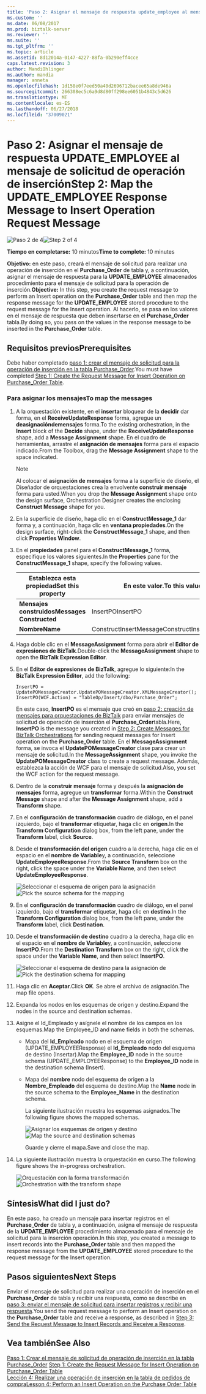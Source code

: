 ```yaml
---
title: 'Paso 2: Asignar el mensaje de respuesta update_employee al mensaje de solicitud de operación de insertar | Microsoft Docs'
ms.custom: ''
ms.date: 06/08/2017
ms.prod: biztalk-server
ms.reviewer: ''
ms.suite: ''
ms.tgt_pltfrm: ''
ms.topic: article
ms.assetid: 8d12014a-0147-4227-88fa-0b290eff4cce
caps.latest.revision: 3
author: MandiOhlinger
ms.author: mandia
manager: anneta
ms.openlocfilehash: 1d158e0f7eed50a40d2696712bacee65a8de946a
ms.sourcegitcommit: 266308ec5c6a9d8d80ff298ee6051b4843c5d626
ms.translationtype: MT
ms.contentlocale: es-ES
ms.lasthandoff: 06/27/2018
ms.locfileid: "37009021"
---
```

# <a name="step-2-map-the-updateemployee-response-message-to-insert-operation-request-message"></a><span data-ttu-id="39786-102">Paso 2: Asignar el mensaje de respuesta UPDATE_EMPLOYEE al mensaje de solicitud de operación de inserción</span><span class="sxs-lookup"><span data-stu-id="39786-102">Step 2: Map the UPDATE_EMPLOYEE Response Message to Insert Operation Request Message</span></span>
<span data-ttu-id="39786-103">![Paso 2 de 4](../../adapters-and-accelerators/adapter-oracle-ebs/media/step-2of4.gif "Step_2of4")</span><span class="sxs-lookup"><span data-stu-id="39786-103">![Step 2 of 4](../../adapters-and-accelerators/adapter-oracle-ebs/media/step-2of4.gif "Step_2of4")</span></span>  

 <span data-ttu-id="39786-104">**Tiempo en completarse:** 10 minutos</span><span class="sxs-lookup"><span data-stu-id="39786-104">**Time to complete:** 10 minutes</span></span>  

 <span data-ttu-id="39786-105">**Objetivo:** en este paso, creará el mensaje de solicitud para realizar una operación de inserción en el **Purchase_Order** de tabla y, a continuación, asignar el mensaje de respuesta para la **UPDATE_EMPLOYEE** almacenados procedimiento para el mensaje de solicitud para la operación de inserción.</span><span class="sxs-lookup"><span data-stu-id="39786-105">**Objective:** In this step, you create the request message to perform an Insert operation on the **Purchase_Order** table and then map the response message for the **UPDATE_EMPLOYEE** stored procedure to the request message for the Insert operation.</span></span> <span data-ttu-id="39786-106">Al hacerlo, se pasa en los valores en el mensaje de respuesta que deben insertarse en el **Purchase_Order** tabla.</span><span class="sxs-lookup"><span data-stu-id="39786-106">By doing so, you pass on the values in the response message to be inserted in the **Purchase_Order** table.</span></span>  

## <a name="prerequisites"></a><span data-ttu-id="39786-107">Requisitos previos</span><span class="sxs-lookup"><span data-stu-id="39786-107">Prerequisites</span></span>  
 <span data-ttu-id="39786-108">Debe haber completado [paso 1: crear el mensaje de solicitud para la operación de inserción en la tabla Purchase_Order](../../adapters-and-accelerators/adapter-sql/step-1-create-the-request-message-for-insert-operation-on-purchase-order-table.md).</span><span class="sxs-lookup"><span data-stu-id="39786-108">You must have completed [Step 1: Create the Request Message for Insert Operation on Purchase_Order Table](../../adapters-and-accelerators/adapter-sql/step-1-create-the-request-message-for-insert-operation-on-purchase-order-table.md).</span></span>  

### <a name="to-map-the-messages"></a><span data-ttu-id="39786-109">Para asignar los mensajes</span><span class="sxs-lookup"><span data-stu-id="39786-109">To map the messages</span></span>  

1. <span data-ttu-id="39786-110">A la orquestación existente, en el **insertar** bloquear de la **decidir** dar forma, en el **ReceiveUpdateResponse** forma, agregue un **deasignacióndemensajes** forma.</span><span class="sxs-lookup"><span data-stu-id="39786-110">To the existing orchestration, in the **Insert** block of the **Decide** shape, under the **ReceiveUpdateResponse** shape, add a **Message Assignment** shape.</span></span> <span data-ttu-id="39786-111">En el cuadro de herramientas, arrastre el **asignación de mensajes** forma para el espacio indicado.</span><span class="sxs-lookup"><span data-stu-id="39786-111">From the Toolbox, drag the **Message Assignment** shape to the space indicated.</span></span>  

   > [!NOTE]
   >  <span data-ttu-id="39786-112">Al colocar el **asignación de mensajes** forma a la superficie de diseño, el Diseñador de orquestaciones crea la envolvente **construir mensaje** forma para usted.</span><span class="sxs-lookup"><span data-stu-id="39786-112">When you drop the **Message Assignment** shape onto the design surface, Orchestration Designer creates the enclosing **Construct Message** shape for you.</span></span>  

2. <span data-ttu-id="39786-113">En la superficie de diseño, haga clic en el **ConstructMessage_1** dar forma y, a continuación, haga clic en **ventana propiedades**.</span><span class="sxs-lookup"><span data-stu-id="39786-113">On the design surface, right-click the **ConstructMessage_1** shape, and then click **Properties Window**.</span></span>  

3. <span data-ttu-id="39786-114">En el **propiedades** panel para el **ConstructMessage_1** forma, especifique los valores siguientes.</span><span class="sxs-lookup"><span data-stu-id="39786-114">In the **Properties** pane for the **ConstructMessage_1** shape, specify the following values.</span></span>  


   |    <span data-ttu-id="39786-115">Establezca esta propiedad</span><span class="sxs-lookup"><span data-stu-id="39786-115">Set this property</span></span>     |     <span data-ttu-id="39786-116">En este valor.</span><span class="sxs-lookup"><span data-stu-id="39786-116">To this value</span></span>      |
   |--------------------------|------------------------|
   | <span data-ttu-id="39786-117">**Mensajes construidos**</span><span class="sxs-lookup"><span data-stu-id="39786-117">**Messages Constructed**</span></span> |        <span data-ttu-id="39786-118">InsertPO</span><span class="sxs-lookup"><span data-stu-id="39786-118">InsertPO</span></span>        |
   |         <span data-ttu-id="39786-119">**Nombre**</span><span class="sxs-lookup"><span data-stu-id="39786-119">**Name**</span></span>         | <span data-ttu-id="39786-120">ConstructInsertMessage</span><span class="sxs-lookup"><span data-stu-id="39786-120">ConstructInsertMessage</span></span> |


4. <span data-ttu-id="39786-121">Haga doble clic en el **MessageAssignment** forma para abrir el **Editor de expresiones de BizTalk**.</span><span class="sxs-lookup"><span data-stu-id="39786-121">Double-click the **MessageAssignment** shape to open the **BizTalk Expression Editor**.</span></span>  

5. <span data-ttu-id="39786-122">En el **Editor de expresiones de BizTalk**, agregue lo siguiente:</span><span class="sxs-lookup"><span data-stu-id="39786-122">In the **BizTalk Expression Editor**, add the following:</span></span>  

   ```  
   InsertPO = UpdatePOMessageCreator.UpdatePOMessageCreator.XMLMessageCreator();  
   InsertPO(WCF.Action) = "TableOp/Insert/dbo/Purchase_Order";  
   ```  

    <span data-ttu-id="39786-123">En este caso, **InsertPO** es el mensaje que creó en [paso 2: creación de mensajes para orquestaciones de BizTalk](../../adapters-and-accelerators/adapter-sql/step-2-create-messages-for-biztalk-orchestrations.md) para enviar mensajes de solicitud de operación de inserción el **Purchase_Order**tabla.</span><span class="sxs-lookup"><span data-stu-id="39786-123">Here, **InsertPO** is the message you created in [Step 2: Create Messages for BizTalk Orchestrations](../../adapters-and-accelerators/adapter-sql/step-2-create-messages-for-biztalk-orchestrations.md) for sending request messages for Insert operation on the **Purchase_Order** table.</span></span> <span data-ttu-id="39786-124">En el **MessageAssignment** forma, se invoca el **UpdatePOMessageCreator** clase para crear un mensaje de solicitud.</span><span class="sxs-lookup"><span data-stu-id="39786-124">In the **MessageAssignment** shape, you invoke the **UpdatePOMessageCreator** class to create a request message.</span></span> <span data-ttu-id="39786-125">Además, establezca la acción de WCF para el mensaje de solicitud.</span><span class="sxs-lookup"><span data-stu-id="39786-125">Also, you set the WCF action for the request message.</span></span>  

6. <span data-ttu-id="39786-126">Dentro de la **construir mensaje** forma y después la **asignación de mensajes** forma, agregue un **transformar** forma.</span><span class="sxs-lookup"><span data-stu-id="39786-126">Within the **Construct Message** shape and after the **Message Assignment** shape, add a **Transform** shape.</span></span>  

7. <span data-ttu-id="39786-127">En el **configuración de transformación** cuadro de diálogo, en el panel izquierdo, bajo el **transformar** etiquetar, haga clic en **origen**.</span><span class="sxs-lookup"><span data-stu-id="39786-127">In the **Transform Configuration** dialog box, from the left pane, under the **Transform** label, click **Source**.</span></span>  

8. <span data-ttu-id="39786-128">Desde el **transformación del origen** cuadro a la derecha, haga clic en el espacio en el **nombre de Variable**y, a continuación, seleccione **UpdateEmployeeResponse**.</span><span class="sxs-lookup"><span data-stu-id="39786-128">From the **Source Transform** box on the right, click the space under the **Variable Name**, and then select **UpdateEmployeeResponse**.</span></span>  

    <span data-ttu-id="39786-129">![Seleccionar el esquema de origen para la asignación](../../adapters-and-accelerators/adapter-sql/media/sql-adap-tut-05-source-map.gif "sql_adap_tut_05_source_map")</span><span class="sxs-lookup"><span data-stu-id="39786-129">![Pick the source schema for the mapping](../../adapters-and-accelerators/adapter-sql/media/sql-adap-tut-05-source-map.gif "sql_adap_tut_05_source_map")</span></span>  

9. <span data-ttu-id="39786-130">En el **configuración de transformación** cuadro de diálogo, en el panel izquierdo, bajo el **transformar** etiquetar, haga clic en **destino**.</span><span class="sxs-lookup"><span data-stu-id="39786-130">In the **Transform Configuration** dialog box, from the left pane, under the **Transform** label, click **Destination**.</span></span>  

10. <span data-ttu-id="39786-131">Desde el **transformación de destino** cuadro a la derecha, haga clic en el espacio en el **nombre de Variable**y, a continuación, seleccione **InsertPO**.</span><span class="sxs-lookup"><span data-stu-id="39786-131">From the **Destination Transform** box on the right, click the space under the **Variable Name**, and then select **InsertPO**.</span></span>  

     <span data-ttu-id="39786-132">![Seleccionar el esquema de destino para la asignación de](../../adapters-and-accelerators/adapter-sql/media/sql-adap-tut-05-dest-map.gif "sql_adap_tut_05_dest_map")</span><span class="sxs-lookup"><span data-stu-id="39786-132">![Pick the destination schema for mapping](../../adapters-and-accelerators/adapter-sql/media/sql-adap-tut-05-dest-map.gif "sql_adap_tut_05_dest_map")</span></span>  

11. <span data-ttu-id="39786-133">Haga clic en **Aceptar**.</span><span class="sxs-lookup"><span data-stu-id="39786-133">Click **OK**.</span></span> <span data-ttu-id="39786-134">Se abre el archivo de asignación.</span><span class="sxs-lookup"><span data-stu-id="39786-134">The map file opens.</span></span>  

12. <span data-ttu-id="39786-135">Expanda los nodos en los esquemas de origen y destino.</span><span class="sxs-lookup"><span data-stu-id="39786-135">Expand the nodes in the source and destination schemas.</span></span>  

13. <span data-ttu-id="39786-136">Asigne el Id_Empleado y asígnele el nombre de los campos en los esquemas.</span><span class="sxs-lookup"><span data-stu-id="39786-136">Map the Employee_ID and name fields in both the schemas.</span></span>  

    - <span data-ttu-id="39786-137">Mapa del **Id_Empleado** nodo en el esquema de origen (UPDATE_EMPLOYEEResponse) el **Id_Empleado** nodo del esquema de destino (Insertar).</span><span class="sxs-lookup"><span data-stu-id="39786-137">Map the **Employee_ID** node in the source schema (UPDATE_EMPLOYEEResponse) to the **Employee_ID** node in the destination schema (Insert).</span></span>  

    - <span data-ttu-id="39786-138">Mapa del **nombre** nodo del esquema de origen a la **Nombre_Empleado** del esquema de destino.</span><span class="sxs-lookup"><span data-stu-id="39786-138">Map the **Name** node in the source schema to the **Employee_Name** in the destination schema.</span></span>  

      <span data-ttu-id="39786-139">La siguiente ilustración muestra los esquemas asignados.</span><span class="sxs-lookup"><span data-stu-id="39786-139">The following figure shows the mapped schemas.</span></span>  

      <span data-ttu-id="39786-140">![Asignar los esquemas de origen y destino](../../adapters-and-accelerators/adapter-sql/media/sql-adap-tut-07-dest-map.gif "sql_adap_tut_07_dest_map")</span><span class="sxs-lookup"><span data-stu-id="39786-140">![Map the source and destination schemas](../../adapters-and-accelerators/adapter-sql/media/sql-adap-tut-07-dest-map.gif "sql_adap_tut_07_dest_map")</span></span>  

      <span data-ttu-id="39786-141">Guarde y cierre el mapa.</span><span class="sxs-lookup"><span data-stu-id="39786-141">Save and close the map.</span></span>  

14. <span data-ttu-id="39786-142">La siguiente ilustración muestra la orquestación en curso.</span><span class="sxs-lookup"><span data-stu-id="39786-142">The following figure shows the in-progress orchestration.</span></span>  

     <span data-ttu-id="39786-143">![Orquestación con la forma transformación](../../adapters-and-accelerators/adapter-sql/media/sql-adap-tut-08-map-orch.gif "sql_adap_tut_08_map_orch")</span><span class="sxs-lookup"><span data-stu-id="39786-143">![Orchestration with the transform shape](../../adapters-and-accelerators/adapter-sql/media/sql-adap-tut-08-map-orch.gif "sql_adap_tut_08_map_orch")</span></span>  

## <a name="what-did-i-just-do"></a><span data-ttu-id="39786-144">Síntesis</span><span class="sxs-lookup"><span data-stu-id="39786-144">What did I just do?</span></span>  
 <span data-ttu-id="39786-145">En este paso, ha creado un mensaje para insertar registros en el **Purchase_Order** de tabla y, a continuación, asigna el mensaje de respuesta de la **UPDATE_EMPLOYEE** procedimiento almacenado para el mensaje de solicitud para la inserción operación.</span><span class="sxs-lookup"><span data-stu-id="39786-145">In this step, you created a message to insert records into the **Purchase_Order** table and then mapped the response message from the **UPDATE_EMPLOYEE** stored procedure to the request message for the Insert operation.</span></span>  

## <a name="next-steps"></a><span data-ttu-id="39786-146">Pasos siguientes</span><span class="sxs-lookup"><span data-stu-id="39786-146">Next Steps</span></span>  
 <span data-ttu-id="39786-147">Enviar el mensaje de solicitud para realizar una operación de inserción en el **Purchase_Order** de tabla y recibir una respuesta, como se describe en [paso 3: enviar el mensaje de solicitud para insertar registros y recibir una respuesta](../../adapters-and-accelerators/adapter-sql/step-3-send-the-request-message-to-insert-records-and-receive-a-response.md).</span><span class="sxs-lookup"><span data-stu-id="39786-147">You send the request message to perform an Insert operation on the **Purchase_Order** table and receive a response, as described in [Step 3: Send the Request Message to Insert Records and Receive a Response](../../adapters-and-accelerators/adapter-sql/step-3-send-the-request-message-to-insert-records-and-receive-a-response.md).</span></span>  

## <a name="see-also"></a><span data-ttu-id="39786-148">Vea también</span><span class="sxs-lookup"><span data-stu-id="39786-148">See Also</span></span>  
 <span data-ttu-id="39786-149">[Paso 1: Crear el mensaje de solicitud de operación de inserción en la tabla Purchase_Order](../../adapters-and-accelerators/adapter-sql/step-1-create-the-request-message-for-insert-operation-on-purchase-order-table.md) </span><span class="sxs-lookup"><span data-stu-id="39786-149">[Step 1: Create the Request Message for Insert Operation on Purchase_Order Table](../../adapters-and-accelerators/adapter-sql/step-1-create-the-request-message-for-insert-operation-on-purchase-order-table.md) </span></span>  
 [<span data-ttu-id="39786-150">Lección 4: Realizar una operación de inserción en la tabla de pedidos de compra</span><span class="sxs-lookup"><span data-stu-id="39786-150">Lesson 4: Perform an Insert Operation on the Purchase Order Table</span></span>](../../adapters-and-accelerators/adapter-sql/lesson-4-perform-an-insert-operation-on-the-purchase-order-table.md)